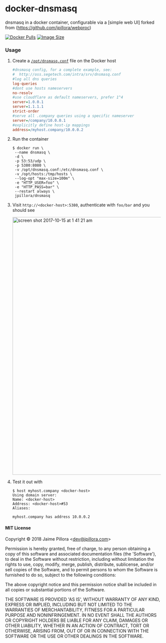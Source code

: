 # docker-dnsmasq

dnsmasq in a docker container, configurable via a [simple web UI] forked from (https://github.com/jpillora/webproc)

[![Docker Pulls](https://img.shields.io/docker/pulls/patl12345/dnsmasq.svg)][dockerhub]
[![Image Size](https://images.microbadger.com/badges/image/patl12345/dnsmasq.svg)][dockerhub]

### Usage

1. Create a [`/opt/dnsmasq.conf`](http://oss.segetech.com/intra/srv/dnsmasq.conf) file on the Docker host

   ```ini
   #dnsmasq config, for a complete example, see:
   #  http://oss.segetech.com/intra/srv/dnsmasq.conf
   #log all dns queries
   log-queries
   #dont use hosts nameservers
   no-resolv
   #use cloudflare as default nameservers, prefer 1^4
   server=1.0.0.1
   server=1.1.1.1
   strict-order
   #serve all .company queries using a specific nameserver
   server=/company/10.0.0.1
   #explicitly define host-ip mappings
   address=/myhost.company/10.0.0.2
   ```

1. Run the container

   ```
   $ docker run \
   	--name dnsmasq \
   	-d \
   	-p 53:53/udp \
   	-p 5380:8080 \
   	-v /opt/dnsmasq.conf:/etc/dnsmasq.conf \
	-v /opt/hosts:/tmp/hosts \
   	--log-opt "max-size=100m" \
   	-e "HTTP_USER=foo" \
   	-e "HTTP_PASS=bar" \
   	--restart always \
   	jpillora/dnsmasq
   ```

1. Visit `http://<docker-host>:5380`, authenticate with `foo/bar` and you should see

   <img width="833" alt="screen shot 2017-10-15 at 1 41 21 am" src="https://user-images.githubusercontent.com/633843/31580966-baacba62-b1a9-11e7-8439-ca1ddfe828dd.png">

1. Test it out with

   ```
   $ host myhost.company <docker-host>
   Using domain server:
   Name: <docker-host>
   Address: <docker-host>#53
   Aliases:

   myhost.company has address 10.0.0.2
   ```

#### MIT License

Copyright &copy; 2018 Jaime Pillora &lt;dev@jpillora.com&gt;

Permission is hereby granted, free of charge, to any person obtaining
a copy of this software and associated documentation files (the
'Software'), to deal in the Software without restriction, including
without limitation the rights to use, copy, modify, merge, publish,
distribute, sublicense, and/or sell copies of the Software, and to
permit persons to whom the Software is furnished to do so, subject to
the following conditions:

The above copyright notice and this permission notice shall be
included in all copies or substantial portions of the Software.

THE SOFTWARE IS PROVIDED 'AS IS', WITHOUT WARRANTY OF ANY KIND,
EXPRESS OR IMPLIED, INCLUDING BUT NOT LIMITED TO THE WARRANTIES OF
MERCHANTABILITY, FITNESS FOR A PARTICULAR PURPOSE AND NONINFRINGEMENT.
IN NO EVENT SHALL THE AUTHORS OR COPYRIGHT HOLDERS BE LIABLE FOR ANY
CLAIM, DAMAGES OR OTHER LIABILITY, WHETHER IN AN ACTION OF CONTRACT,
TORT OR OTHERWISE, ARISING FROM, OUT OF OR IN CONNECTION WITH THE
SOFTWARE OR THE USE OR OTHER DEALINGS IN THE SOFTWARE.

[dockerhub]: https://hub.docker.com/r/jpillora/dnsmasq/

